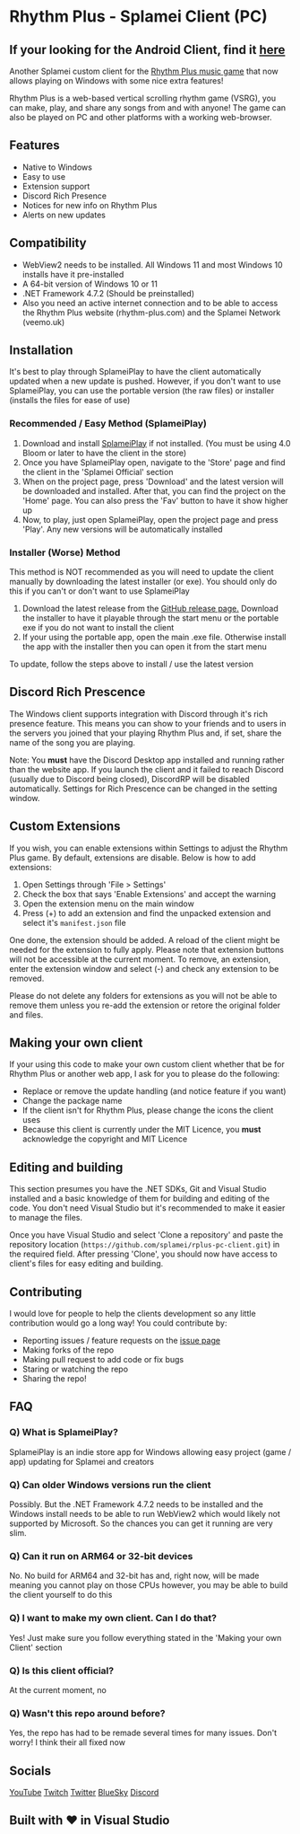 
# Rhythm Plus - Splamei Client (PC)
## If your looking for the Android Client, find it [here](https://github.com/splamei/rplus-mobile-client)
Another Splamei custom client for the [Rhythm Plus music game](https://rhythm-plus.com) that now allows playing on Windows with some nice extra features!

Rhythm Plus is a web-based vertical scrolling rhythm game (VSRG), you can make, play, and share any songs from and with anyone! The game can also be played on PC and other platforms with a working web-browser.
## Features

 - Native to Windows
 - Easy to use
 - Extension support
 - Discord Rich Presence
 - Notices for new info on Rhythm Plus
 - Alerts on new updates

## Compatibility
- WebView2 needs to be installed. All Windows 11 and most Windows 10 installs have it pre-installed
- A 64-bit version of Windows 10 or 11
- .NET Framework 4.7.2 (Should be preinstalled)
- Also you need an active internet connection and to be able to access the Rhythm Plus website (rhythm-plus.com) and the Splamei Network (veemo.uk)

## Installation
It's best to play through SplameiPlay to have the client automatically updated when a new update is pushed. However, if you don't want to use SplameiPlay, you can use the portable version (the raw files) or installer (installs the files for ease of use)

### Recommended / Easy Method (SplameiPlay)

 1. Download and install [SplameiPlay](https://www.veemo.uk/splameiplay-download) if not installed. (You must be using 4.0 Bloom or later to have the client in the store)
 2. Once you have SplameiPlay open, navigate to the 'Store' page and find the client in the 'Splamei Official' section
 3. When on the project page, press 'Download' and the latest version will be downloaded and installed. After that, you can find the project on the 'Home' page. You can also press the 'Fav' button to have it show higher up
 4. Now, to play, just open SplameiPlay, open the project page and press 'Play'. Any new versions will be automatically installed
### Installer (Worse) Method
This method is NOT recommended as you will need to update the client manually by downloading the latest installer (or exe). You should only do this if you can't or don't want to use SplameiPlay
1. Download the latest release from the [GitHub release page.](https://github.com/splamei/rplus-pc-client/releases) Download the installer to have it playable through the start menu or the portable exe if you do not want to install the client
2. If your using the portable app, open the main .exe file. Otherwise install the app with the installer then you can open it from the start menu

To update, follow the steps above to install / use the latest version
## Discord Rich Prescence
The Windows client supports integration with Discord through it's rich presence feature. This means you can show to your friends and to users in the servers you joined that your playing Rhythm Plus and, if set, share the name of the song you are playing.

Note: You **must** have the Discord Desktop app installed and running rather than the website app. If you launch the client and it failed to reach Discord (usually due to Discord being closed), DiscordRP will be disabled automatically. Settings for Rich Prescence can be changed in the setting window.
## Custom Extensions
If you wish, you can enable extensions within Settings to adjust the Rhythm Plus game. By default, extensions are disable. Below is how to add extensions:
1. Open Settings through 'File > Settings'
2. Check the box that says 'Enable Extensions' and accept the warning
3. Open the extension menu on the main window
4. Press (+) to add an extension and find the unpacked extension and select it's `manifest.json` file

One done, the extension should be added. A reload of the client might be needed for the extension to fully apply. Please note that extension buttons will not be accessible at the current moment. To remove, an extension, enter the extension window and select (-) and check any extension to be removed.

Please do not delete any folders for extensions as you will not be able to remove them unless you re-add the extension or retore the original folder and files.
## Making your own client
If your using this code to make your own custom client whether that be for Rhythm Plus or another web app, I ask for you to please do the following:
 - Replace or remove the update handling (and notice feature if you want)
 - Change the package name
 - If the client isn't for Rhythm Plus, please change the icons the client uses
 - Because this client is currently under the MIT Licence, you **must** acknowledge the copyright and MIT Licence
## Editing and building
This section presumes you have the .NET SDKs, Git and Visual Studio installed and a basic knowledge of them for building and editing of the code. You don't need Visual Studio but it's recommended to make it easier to manage the files.

Once you have Visual Studio and select 'Clone a repository' and paste the repository location (``https://github.com/splamei/rplus-pc-client.git``) in the required field. After pressing 'Clone', you should now have access to client's files for easy editing and building.
## Contributing
I would love for people to help the clients development so any little contribution would go a long way!
You could contribute by:
 - Reporting issues / feature requests on the [issue page](https://github.com/splamei/rplus-mobile-client/issues)
 - Making forks of the repo
 - Making pull request to add code or fix bugs
 - Staring or watching the repo
 - Sharing the repo!

## FAQ
### Q) What is SplameiPlay?
SplameiPlay is an indie store app for Windows allowing easy project (game / app) updating for Splamei and creators
### Q) Can older Windows versions run the client
Possibly. But the .NET Framework 4.7.2 needs to be installed and the Windows install needs to be able to run WebView2 which would likely not supported by Microsoft. So the chances you can get it running are very slim.
### Q) Can it run on ARM64 or 32-bit devices
No. No build for ARM64 and 32-bit has and, right now, will be made meaning you cannot play on those CPUs however, you may be able to build the client yourself to do this
### Q) I want to make my own client. Can I do that?
Yes! Just make sure you follow everything stated in the 'Making your own Client' section
### Q) Is this client official?
At the current moment, no
### Q) Wasn't this repo around before?
Yes, the repo has had to be remade several times for many issues. Don't worry! I think their all fixed now
## Socials
[YouTube](https://youtube.com/@splamei)
[Twitch](https://twitch.tv/splamei)
[Twitter](https://twitter.com/splamei)
[BlueSky](http://splamei.bsky.social/)
[Discord](https://discord.gg/g2KTP5X9At)
## Built with ❤️ in Visual Studio
